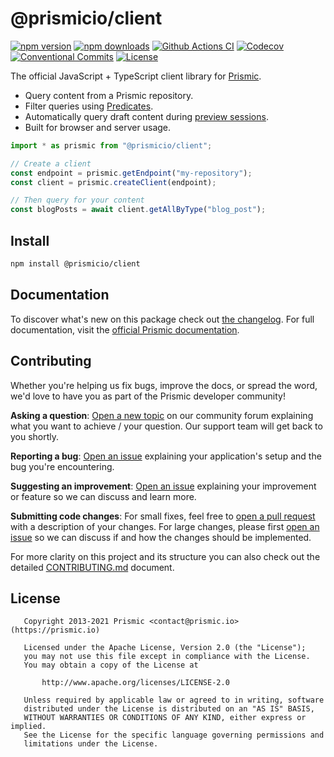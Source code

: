 <!--

Replace all on all files (README.md, CONTRIBUTING.md, bug_report.md, package.json):
- @prismicio/client
- The official JavaScript + TypeScript client library for Prismic
- prismicio/prismic-client
- prismic-client

-->

# @prismicio/client

[![npm version][npm-version-src]][npm-version-href]
[![npm downloads][npm-downloads-src]][npm-downloads-href]
[![Github Actions CI][github-actions-ci-src]][github-actions-ci-href]
[![Codecov][codecov-src]][codecov-href]
[![Conventional Commits][conventional-commits-src]][conventional-commits-href]
[![License][license-src]][license-href]

The official JavaScript + TypeScript client library for [Prismic][prismic].

- Query content from a Prismic repository.
- Filter queries using [Predicates][prismic-predicates].
- Automatically query draft content during [preview sessions][prismic-previews].
- Built for browser and server usage.

```typescript
import * as prismic from "@prismicio/client";

// Create a client
const endpoint = prismic.getEndpoint("my-repository");
const client = prismic.createClient(endpoint);

// Then query for your content
const blogPosts = await client.getAllByType("blog_post");
```

## Install

```bash
npm install @prismicio/client
```

## Documentation

To discover what's new on this package check out [the changelog][changelog]. For full documentation, visit the [official Prismic documentation][prismic-docs].

## Contributing

Whether you're helping us fix bugs, improve the docs, or spread the word, we'd love to have you as part of the Prismic developer community!

**Asking a question**: [Open a new topic][forum-question] on our community forum explaining what you want to achieve / your question. Our support team will get back to you shortly.

**Reporting a bug**: [Open an issue][repo-bug-report] explaining your application's setup and the bug you're encountering.

**Suggesting an improvement**: [Open an issue][repo-feature-request] explaining your improvement or feature so we can discuss and learn more.

**Submitting code changes**: For small fixes, feel free to [open a pull request][repo-pull-requests] with a description of your changes. For large changes, please first [open an issue][repo-feature-request] so we can discuss if and how the changes should be implemented.

For more clarity on this project and its structure you can also check out the detailed [CONTRIBUTING.md][contributing] document.

## License

```
   Copyright 2013-2021 Prismic <contact@prismic.io> (https://prismic.io)

   Licensed under the Apache License, Version 2.0 (the "License");
   you may not use this file except in compliance with the License.
   You may obtain a copy of the License at

       http://www.apache.org/licenses/LICENSE-2.0

   Unless required by applicable law or agreed to in writing, software
   distributed under the License is distributed on an "AS IS" BASIS,
   WITHOUT WARRANTIES OR CONDITIONS OF ANY KIND, either express or implied.
   See the License for the specific language governing permissions and
   limitations under the License.
```

<!-- Links -->

[prismic]: https://prismic.io
[prismic-predicates]: https://prismic.io/docs/technologies/query-predicate-reference-javascript
[prismic-previews]: https://prismic.io/docs/core-concepts/previews
[prismic-docs]: https://prismic.io/docs/technologies/javascript
[changelog]: ./CHANGELOG.md
[contributing]: ./CONTRIBUTING.md
[forum-question]: https://community.prismic.io/c/kits-and-dev-languages/javascript/14
[repo-bug-report]: https://github.com/prismicio/prismic-client/issues/new?assignees=&labels=bug&template=bug_report.md&title=
[repo-feature-request]: https://github.com/prismicio/prismic-client/issues/new?assignees=&labels=enhancement&template=feature_request.md&title=
[repo-pull-requests]: https://github.com/prismicio/prismic-client/pulls

<!-- Badges -->

[npm-version-src]: https://img.shields.io/npm/v/@prismicio/client/latest.svg
[npm-version-href]: https://npmjs.com/package/@prismicio/client
[npm-downloads-src]: https://img.shields.io/npm/dm/@prismicio/client.svg
[npm-downloads-href]: https://npmjs.com/package/@prismicio/client
[github-actions-ci-src]: https://github.com/prismicio/prismic-client/workflows/ci/badge.svg
[github-actions-ci-href]: https://github.com/prismicio/prismic-client/actions?query=workflow%3Aci
[codecov-src]: https://img.shields.io/codecov/c/github/prismicio/prismic-client.svg
[codecov-href]: https://codecov.io/gh/prismicio/prismic-client
[conventional-commits-src]: https://img.shields.io/badge/Conventional%20Commits-1.0.0-yellow.svg
[conventional-commits-href]: https://conventionalcommits.org
[license-src]: https://img.shields.io/npm/l/@prismicio/client.svg
[license-href]: https://npmjs.com/package/@prismicio/client
